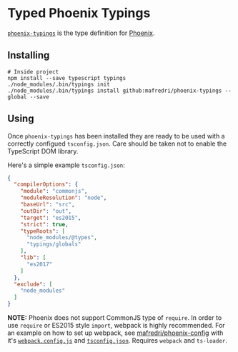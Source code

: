 # Typed Phoenix Typings

[`phoenix-typings`](https://github.com/mafredri/phoenix-typings) is the type definition for [Phoenix](https://github.com/kasper/phoenix).

## Installing

```
# Inside project
npm install --save typescript typings
./node_modules/.bin/typings init
./node_modules/.bin/typings install github:mafredri/phoenix-typings --global --save
```

## Using

Once `phoenix-typings` has been installed they are ready to be used with a correctly configued `tsconfig.json`. Care should be taken not to enable the TypeScript DOM library.

Here's a simple example `tsconfig.json`:

```json
{
  "compilerOptions": {
    "module": "commonjs",
    "moduleResolution": "node",
    "baseUrl": "src",
    "outDir": "out",
    "target": "es2015",
    "strict": true,
    "typeRoots": [
      "node_modules/@types",
      "typings/globals"
    ],
    "lib": [
      "es2017"
    ]
  },
  "exclude": [
    "node_modules"
  ]
}
```

**NOTE:** Phoenix does not support CommonJS type of `require`. In order to use `require` or ES2015 style `import`, webpack is highly recommended. For an example on how to set up webpack, see [mafredri/phoenix-config](https://github.com/mafredri/phoenix-config) with it's [`webpack.config.js`](https://github.com/mafredri/phoenix-config/blob/1887b57cdce1410f26f6f99e215d83a4ee1fb72a/webpack.config.js) and [`tsconfig.json`](https://github.com/mafredri/phoenix-config/blob/1887b57cdce1410f26f6f99e215d83a4ee1fb72a/tsconfig.json). Requires `webpack` and `ts-loader`.

